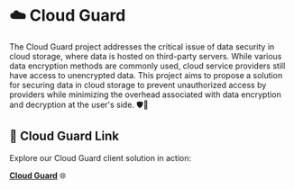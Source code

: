 # ☁️ Cloud Guard

The Cloud Guard project addresses the critical issue of data security in cloud storage, where data is hosted on third-party servers. While various data encryption methods are commonly used, cloud service providers still have access to unencrypted data. This project aims to propose a solution for securing data in cloud storage to prevent unauthorized access by providers while minimizing the overhead associated with data encryption and decryption at the user's side. 🛡️💾

## 🚀 Cloud Guard Link

Explore our Cloud Guard client solution in action:

[**Cloud Guard**](https://auth.cloud-guard.app/) 🌐
